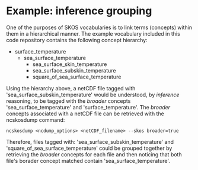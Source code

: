 # Example: inference grouping
One of the purposes of SKOS vocabularies is to link terms (concepts) within them in a hierarchical manner. The example vocabulary included in this code repository contains the following concept hierarchy:

* surface_temperature
    * sea_surface_temperature
        * sea_surface_skin_temperature
        * sea_surface_subskin_temperature
        * square_of_sea_surface_temperature
        
Using the hierarchy above, a netCDF file tagged with 'sea_surface_subskin_temperature' would be understood, by *inference* reasoning, to be tagged with the *broader* concepts 'sea_surface_temperature' and 'surface_temperature'. The *broader* concepts associated with a netCDF file can be retrieved with the ncskosdump command:

	ncskosdump <ncdump_options> <netCDF_filename> --skos broader=true

Therefore, files tagged with: 'sea_surface_subskin_temperature' and 'square_of_sea_surface_temperature' could be grouped together by retrieving the *broader* concepts for each file and then noticing that both file's borader concept matched contain 'sea_surface_temperature'.